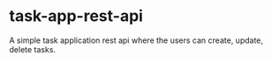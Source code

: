 # task-app-rest-api
A simple task application rest api where the users can create, update, delete tasks.
